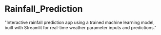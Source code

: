 # Rainfall_Prediction
"Interactive rainfall prediction app using a trained machine learning model, built with Streamlit for real-time weather parameter inputs and predictions."
